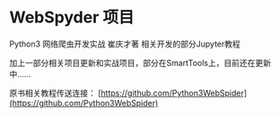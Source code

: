 # WebSpyder 项目

Python3 网络爬虫开发实战 崔庆才著 相关开发的部分Jupyter教程

加上一部分相关项目更新和实战项目，部分在SmartTools上，目前还在更新中......

原书相关教程传送连接： [https://github.com/Python3WebSpider](https://github.com/Python3WebSpider)

